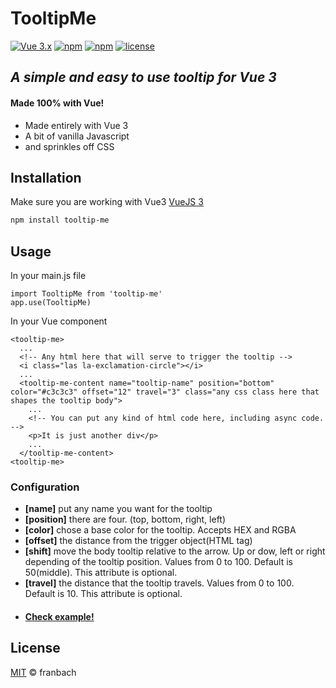 # TooltipMe

[![Vue 3.x](https://img.shields.io/badge/Vue-3.x-blueviolet.svg)](https://v3.vuejs.org/guide/introduction.html)
[![npm](https://img.shields.io/npm/v/tooltip-me)](https://www.npmjs.com/package/tooltip-me)
[![npm](https://img.shields.io/npm/dm/tooltip-me)](https://www.npmjs.com/package/tooltip-me)
[![license](https://img.shields.io/github/license/mashape/apistatus.svg)](https://github.com/franbach/tooltipme/blob/master/LICENSE.md)

## _A simple and easy to use tooltip for Vue 3_
#### Made 100% with Vue!

- Made entirely with Vue 3
- A bit of vanilla Javascript
- and sprinkles off CSS

## Installation

Make sure you are working with Vue3 [VueJS 3](https://v3.vuejs.org/)

```sh
npm install tooltip-me
```

## Usage

In your main.js file
```
import TooltipMe from 'tooltip-me'
app.use(TooltipMe)
```

In your Vue component
```
<tooltip-me>
  ...
  <!-- Any html here that will serve to trigger the tooltip -->
  <i class="las la-exclamation-circle"></i>
  ...
  <tooltip-me-content name="tooltip-name" position="bottom" color="#c3c3c3" offset="12" travel="3" class="any css class here that shapes the tooltip body">
    ...
    <!-- You can put any kind of html code here, including async code. -->
    <p>It is just another div</p>
    ...
  </tooltip-me-content>
<tooltip-me>
```

### Configuration
* **[name]** put any name you want for the tooltip
* **[position]** there are four. (top, bottom, right, left)
* **[color]** chose a base color for the tooltip. Accepts HEX and RGBA
* **[offset]** the distance from the trigger object(HTML tag)
* **[shift]** move the body tooltip relative to the arrow. Up or dow, left or right depending of the tooltip position. Values from 0 to 100. Default is 50(middle). This attribute is optional.
* **[travel]** the distance that the tooltip travels. Values from 0 to 100. Default is 10. This attribute is optional.
* #### [Check example!](https://codesandbox.io/s/ylfpv?file=/src/App.vue)

## License

[MIT](./LICENSE) © franbach